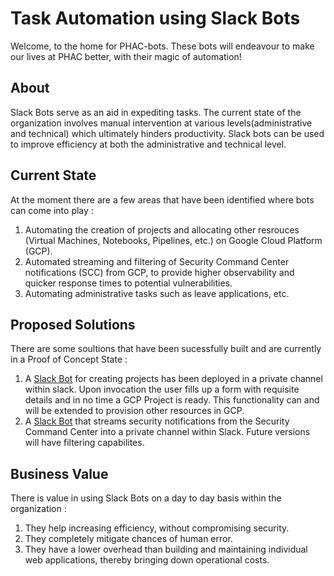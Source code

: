 # Task Automation using Slack Bots
Welcome, to the home for PHAC-bots. These bots will endeavour to make our lives at PHAC better, with their magic of automation!

## About
Slack Bots serve as an aid in expediting tasks. The current state of the organization involves manual intervention at various levels(administrative and technical) which ultimately hinders productivity. Slack bots can be used to improve efficiency at both the administrative and technical level.

## Current State
At the moment there are a few areas that have been identified where bots can come into play :
1. Automating the creation of projects and allocating other resrouces (Virtual Machines, Notebooks, Pipelines, etc.) on Google Cloud Platform (GCP).
2. Automated streaming and filtering of Security Command Center notifications (SCC) from GCP, to provide higher observability and quicker response times to potential vulnerabilities.
3. Automating administrative tasks such as leave applications, etc.

## Proposed Solutions
There are some soultions that have been sucessfully built and are currently in a Proof of Concept State :
1. A [Slack Bot](https://github.com/PHACDataHub/phac-bots/tree/master/project-maker-bot) for creating projects has been deployed in a private channel within slack. Upon invocation the user fills up a form with requisite details and in no time a GCP Project is ready. This functionality can and will be extended to provision other resources in GCP.
2. A [Slack Bot](https://github.com/PHACDataHub/cloud-functions/tree/main/SCCSlackBot) that streams security notifications from the Security Command Center into a private channel within Slack. Future versions will have filtering capabilites.

## Business Value
There is value in using Slack Bots on a day to day basis within the organization :
1. They help increasing efficiency, without compromising security.
2. They completely mitigate chances of human error.
3. They have a lower overhead than building and maintaining individual web applications, thereby bringing down operational costs.


